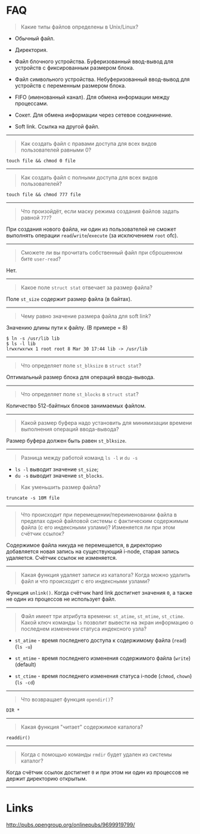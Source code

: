 # FAQ

> Какие типы файлов определены в Unix/Linux?

* Обычный файл.

* Директория.

* Файл блочного устройства. Буферизованный ввод-вывод для устройств с фиксированным размером блока.

* Файл символьного устройства. Небуферизованный ввод-вывод для устройств с переменным размером блока.

* FIFO (именованный канал). Для обмена информации между процессами.

* Сокет. Для обмена информации через сетевое соеднинение.

* Soft link. Ссылка на другой файл.

---

> Как создать файл с правами доступа для всех видов пользователей равными 0?

```
touch file && chmod 0 file
```

---

> Как создать файл с полными доступа для всех видов пользователей?

```
touch file && chmod 777 file
```

---

> Что произойдёт, если маску режима создания файлов задать равной `777`?

При создания нового файла, ни один из пользователей не сможет выполнять операции `read`/`write`/`execute` (за исключением `root` ofc).

---

> Сможете ли вы прочитать собственный файл при сброшенном бите `user-read`?

Нет.

---

> Какое поле `struct stat` отвечает за размер файла?

Поле `st_size` содержит размер файла (в байтах).

---

> Чему равно значение размера файла для soft link?

Значению длины пути к файлу. (В примере = 8)

```
$ ln -s /usr/lib lib
$ ls -l lib
lrwxrwxrwx 1 root root 8 Mar 30 17:44 lib -> /usr/lib
```

---

> Что определяет поле `st_blksize` в `struct stat`?

Оптимальный размер блока для операций ввода-вывода.

---

> Что определяет поле `st_blocks` в `struct stat`?

Количество 512-байтных блоков занимаемых файлом.

---

> Какой размер буфера надо установить для минимизации времени выполнения операций ввода-вывода?

Размер буфера должен быть равен `st_blksize`.

---

> Разница между работой команд `ls -l` и `du -s`

- `ls -l` выводит значение `st_size`;
- `du -s` выводит значение `st_blocks`.

> Как уменьшить размер файла?

`truncate -s 10M file`

---

> Что происходит при перемещении/переименовании файла в пределах одной файловой системы с фактическим содержимым файла (с его индексными узлами)? Изменяется ли при этом счётчик ссылок?

Содержимое файла никуда не перемещается, в директорию добавляется новая запись на существующий i-node, старая запись удаляется. Счётчик ссылок не изменяется.

---

> Какая функция удаляет записи из каталога? Когда можно удалить файл и что происходит с его индексными узлами?

Функция `unlink()`. Когда счётчик hard link достигнет значения `0`, а также не один из процессов не использует файл.

---

> Файл имеет три атрибута времени: `st_atime`, `st_mtime`, `st_ctime`. Какой ключ команды `ls` позволит вывести на экран информацию о последнем изменении статуса индексного узла?

* `st_atime` - время последнего доступа к содержимому файла (`read`) (`ls -u`)

* `st_mtime` - время последнего изменения содержимого файла (`write`) (default)

* `st_ctime` - время последнего изменения статуса i-node (`chmod`, `chown`) (`ls -cd`)

---

> Что возвращает функция `opendir()`?

`DIR *`

---

> Какая функция "читает" содержимое каталога?

```
readdir()
```
---

> Когда с помощью команды `rmdir` будет удален из системы каталог?

Когда счётчик ссылок достигнет `0` и при этом ни один из процессов не держит директорию открытым.

---

# Links
http://pubs.opengroup.org/onlinepubs/9699919799/